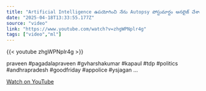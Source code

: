 ```yaml
---
title: "Artificial Intelligence ఉపయోగించి నేను Autopsy పోస్టుమార్టం అనలైజ్ చేశాను  Pressmeet 18/04/2025"
date: "2025-04-18T13:33:55.177Z"
source: "video"
link: "https://www.youtube.com/watch?v=zhgWPNplr4g"
tags: ["video","ml"]
---
```


{{< youtube zhgWPNplr4g >}}

praveen #pagadalapraveen #gvharshakumar #kapaul #tdp #politics #andhrapradesh #goodfriday #appolice #ysjagan ...

[Watch on YouTube](https://www.youtube.com/watch?v=zhgWPNplr4g)
